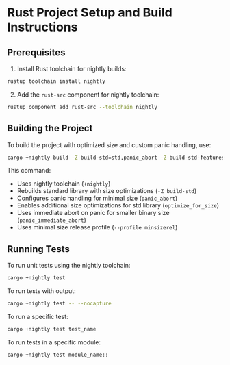 # Rust Project Setup and Build Instructions

## Prerequisites

1. Install Rust toolchain for nightly builds:
```bash
rustup toolchain install nightly
```

2. Add the `rust-src` component for nightly toolchain:
```bash
rustup component add rust-src --toolchain nightly
```

## Building the Project

To build the project with optimized size and custom panic handling, use:
```bash
cargo +nightly build -Z build-std=std,panic_abort -Z build-std-features=optimize_for_size,panic_immediate_abort --profile minsizerel
```

This command:
- Uses nightly toolchain (`+nightly`)
- Rebuilds standard library with size optimizations (`-Z build-std`)
- Configures panic handling for minimal size (`panic_abort`)
- Enables additional size optimizations for std library (`optimize_for_size`)
- Uses immediate abort on panic for smaller binary size (`panic_immediate_abort`)
- Uses minimal size release profile (`--profile minsizerel`)

## Running Tests

To run unit tests using the nightly toolchain:
```bash
cargo +nightly test
```

To run tests with output:
```bash
cargo +nightly test -- --nocapture
```

To run a specific test:
```bash
cargo +nightly test test_name
```

To run tests in a specific module:
```bash
cargo +nightly test module_name::
```